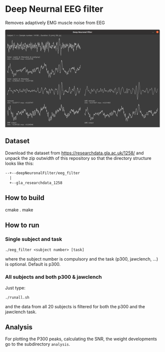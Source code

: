# Deep Neurnal EEG filter

Removes adaptively EMG muscle noise from EEG

![alt tag](screenshot.png)

## Dataset

Download the dataset from https://researchdata.gla.ac.uk/1258/
and unpack the zip outwidth of this repository so that the directory
structure looks like this:
```
--+--deepNeuronalFilter/eeg_filter
  |
  +--gla_researchdata_1258
```


## How to build

cmake .
make


## How to run

### Single subject and task
```
./eeg_filter <subject number> [task]
```
where the subject number is compulsory and the task
(p300, jawclench, ...) is optional. Default is p300.

### All subjects and both p300 & jawclench

Just type:
```
./runall.sh
```
and the data from all 20 subjects is filtered for both
the p300 and the jawclench task.

## Analysis

For plotting the P300 peaks, calculating the SNR, the weight
developments go to the subdirectory `analysis`.
